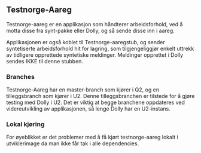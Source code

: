 ## Testnorge-Aareg

Testnorge-aareg er en applikasjon som håndterer arbeidsforhold, ved å motta disse fra synt-pakke eller Dolly, og så sende disse inn i aareg.

Applikasjonen er også koblet til Testnorge-aaregstub, og sender syntetiserte arbeidsforhold hit for lagring, som tilgjengeliggjør enkelt uttrekk av tidligere opprettede syntetiske meldinger. Meldinger opprettet i Dolly sendes IKKE til denne stubben.

### Branches
Testnorge-Aareg har en master-branch som kjører i Q2, og en tilleggsbranch som kjører i U2. Denne tilleggsbranchen er tilstede for å gjøre testing med Dolly i U2. Det er viktig at begge branchene oppdateres ved videreutvikling av applikasjonen, så lenge Dolly har en U2-instans.

### Lokal kjøring
For øyeblikket er det problemer med å få kjørt testnorge-aareg lokalt i utviklerimage da man ikke får tak i alle dependencies. 